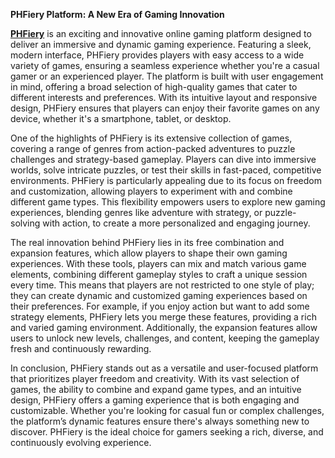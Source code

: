 **PHFiery Platform: A New Era of Gaming Innovation**

**[PHFiery](https://phfiery.org.ph)** is an exciting and innovative online gaming platform designed to deliver an immersive and dynamic gaming experience. Featuring a sleek, modern interface, PHFiery provides players with easy access to a wide variety of games, ensuring a seamless experience whether you're a casual gamer or an experienced player. The platform is built with user engagement in mind, offering a broad selection of high-quality games that cater to different interests and preferences. With its intuitive layout and responsive design, PHFiery ensures that players can enjoy their favorite games on any device, whether it's a smartphone, tablet, or desktop.

One of the highlights of PHFiery is its extensive collection of games, covering a range of genres from action-packed adventures to puzzle challenges and strategy-based gameplay. Players can dive into immersive worlds, solve intricate puzzles, or test their skills in fast-paced, competitive environments. PHFiery is particularly appealing due to its focus on freedom and customization, allowing players to experiment with and combine different game types. This flexibility empowers users to explore new gaming experiences, blending genres like adventure with strategy, or puzzle-solving with action, to create a more personalized and engaging journey.

The real innovation behind PHFiery lies in its free combination and expansion features, which allow players to shape their own gaming experiences. With these tools, players can mix and match various game elements, combining different gameplay styles to craft a unique session every time. This means that players are not restricted to one style of play; they can create dynamic and customized gaming experiences based on their preferences. For example, if you enjoy action but want to add some strategy elements, PHFiery lets you merge these features, providing a rich and varied gaming environment. Additionally, the expansion features allow users to unlock new levels, challenges, and content, keeping the gameplay fresh and continuously rewarding.

In conclusion, PHFiery stands out as a versatile and user-focused platform that prioritizes player freedom and creativity. With its vast selection of games, the ability to combine and expand game types, and an intuitive design, PHFiery offers a gaming experience that is both engaging and customizable. Whether you're looking for casual fun or complex challenges, the platform’s dynamic features ensure there's always something new to discover. PHFiery is the ideal choice for gamers seeking a rich, diverse, and continuously evolving experience.